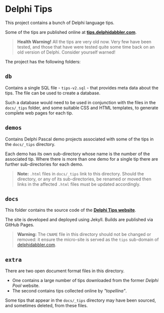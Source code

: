 # Delphi Tips

This project contains a bunch of Delphi language tips.

Some of the tips are published online at **[tips.delphidabbler.com](https://tips.delphidabbler.com)**.

> **Health Warning!** All the tips are very old now. Very few have been tested, and those that have were tested quite some time back on an old version of Delphi. Consider yourself warned!

The project has the following folders:

## `db`

Contains a single SQL file - `tips-v2.sql` - that provides meta data about the tips. The file can be used to create a database.

Such a database would need to be used in conjunction with the files in the `docs/_tips` folder, and some suitable CSS and HTML templates, to generate complete web pages for each tip.

## `demos`

Contains Delphi Pascal demo projects associated with some of the tips in the `docs/_tips` directory.

Each demo has its own sub-directory whose name is the number of the associated tip. Where there is more than one demo for a single tip there are further sub-directories for each demo.

> **Note:** `.html` files in `docs/_tips` link to this directory. Should the directory, or any of its sub-directories, be renamed or moved then links in the affected `.html` files must be updated accordingly.

## `docs`

This folder contains the source code of the **[Delphi Tips website](https://tips.delphidabbler.com)**.

The site is developed and deployed using Jekyll. Builds are published via GitHub Pages.

> **Warning:** The `CNAME` file in this directory should not be changed or removed: it ensure the micro-site is served as the `tips` sub-domain of [delphidabbler.com](https://delphidabbler.com).

## `extra`

There are two open document format files in this directory.

* One contains a large number of tips downloaded from the former _Delphi Pool_ website.
* The second contains tips collected online by _"topellina"_.

Some tips that appear in the `docs/_tips` directory may have been sourced, and sometimes deleted, from these files.
